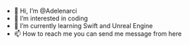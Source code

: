- 👋 Hi, I’m @Adelenarci
- 👀 I’m interested in coding
- 🌱 I’m currently learning Swift and Unreal Engine
- 📫 How to reach me you can send me message from here

<!---
Adelenarci/Adelenarci is a ✨ special ✨ repository because its `README.md` (this file) appears on your GitHub profile.
You can click the Preview link to take a look at your changes.
--->
